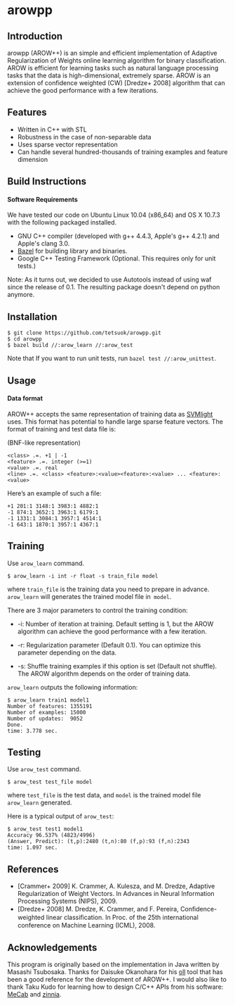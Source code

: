 arowpp
======

Introduction
------------

arowpp (AROW++) is an simple and efficient implementation of Adaptive
Regularization of Weights online learning algorithm for binary
classification. AROW is efficient for learning tasks such as natural
language processing tasks that the data is high-dimensional, extremely
sparse. AROW is an extension of confidence weighted (CW) [Dredze+
2008] algorithm that can achieve the good performance with a few
iterations.

Features
--------

- Written in C++ with STL
- Robustness in the case of non-separable data
- Uses sparse vector representation
- Can handle several hundred-thousands of training examples and feature dimension


Build Instructions
------------------

#### Software Requirements

We have tested our code on Ubuntu Linux 10.04 (x86_64) and OS X 10.7.3 with the following packaged installed.

- GNU C++ compiler (developed with g++ 4.4.3, Apple's g++ 4.2.1) and Apple's clang 3.0.
- [Bazel](http://bazel.io/) for building library and binaries.
- Google C++ Testing Framework (Optional. This requires only for unit tests.)

Note: As it turns out, we decided to use Autotools instead of using
waf since the release of 0.1. The resulting package doesn't depend on
python anymore.

Installation
------------

    $ git clone https://github.com/tetsuok/arowpp.git
    $ cd arowpp
    $ bazel build //:arow_learn //:arow_test

Note that If you want to run unit tests, run `bazel test //:arow_unittest`.

Usage
-----

#### Data format

AROW++ accepts the same representation of training data as [SVMlight](http://svmlight.joachims.org/)
uses. This format has potential to handle large sparse feature
vectors. The format of training and test data file is:

(BNF-like representation)

    <class> .=. +1 | -1
    <feature> .=. integer (>=1)
    <value> .=. real
    <line> .=. <class> <feature>:<value><feature>:<value> ... <feature>:<value>

Here’s an example of such a file:

    +1 201:1 3148:1 3983:1 4882:1
    -1 874:1 3652:1 3963:1 6179:1
    -1 1331:1 3084:1 3957:1 4514:1
    -1 643:1 1870:1 3957:1 4367:1


Training
--------

Use `arow_learn` command.

    $ arow_learn -i int -r float -s train_file model

where `train_file` is the training data you need to prepare in
advance. `arow_learn` will generates the trained model file in` model`.

There are 3 major parameters to control the training condition:

- -i: Number of iteration at training. Default setting is 1, but
       the AROW algorithm can achieve the good performance with a few
       iteration.

- -r: Regularization parameter (Default 0.1). You can optimize
       this parameter depending on the data.

- -s: Shuffle training examples if this option is set (Default not
       shuffle). The AROW algorithm depends on the order of training
       data.

`arow_learn` outputs the following information:

    $ arow_learn train1 model1
    Number of features: 1355191
    Number of examples: 15000
    Number of updates:  9052
    Done.
    time: 3.778 sec.


Testing
-------

Use `arow_test` command.

    $ arow_test test_file model

where `test_file` is the test data, and `model` is the trained model
file `arow_learn` generated.

Here is a typical output of `arow_test`:

    $ arow_test test1 model1
    Accuracy 96.537% (4823/4996)
    (Answer, Predict): (t,p):2480 (t,n):80 (f,p):93 (f,n):2343
    time: 1.097 sec.


References
----------

- [Crammer+ 2009] K. Crammer, A. Kulesza, and M. Dredze, Adaptive Regularization of Weight Vectors. In Advances in Neural Information Processing Systems (NIPS), 2009.
- [Dredze+ 2008] M. Dredze, K. Crammer, and F. Pereira, Conﬁdence-weighted linear classiﬁcation. In Proc. of the 25th international conference on Machine Learning (ICML), 2008.


Acknowledgements
----------------

This program is originally based on the implementation in Java written
by Masashi Tsubosaka. Thanks for Daisuke Okanohara for his
[oll](https://code.google.com/p/oll/) tool that has been a good
reference for the development of AROW++. I would also like to thank
Taku Kudo for learning how to design C/C++ APIs from his software:
[MeCab](https://code.google.com/p/mecab/) and
[zinnia](http://zinnia.sourceforge.net/).
